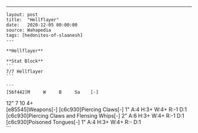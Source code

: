 ---
    layout: post
    title:  "Hellflayer"
    date:   2020-12-05 00:00:00
    source: Wahapedia
    tags: [hedonites-of-slaanesh]
    ---
    
    **Hellflayer**
    
    **Stat Block**
    ```
    7/7 Hellflayer
    ```
    
    ```
    [56f442]M     W     B     Sa    [-]
12"   7     10    4+    
[e85545]Weapons[-]
[c6c930]Piercing Claws[-]
1"     A:4    H:3+   W:4+   R:-1   D:1   
[c6c930]Piercing Claws and Flensing Whips[-]
2"     A:6    H:3+   W:4+   R:-1   D:1   
[c6c930]Poisoned Tongues[-]
1"     A:4    H:3+   W:4+   R:-    D:1   
    ```
    
    
    